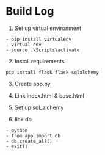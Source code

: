 # Build Log

1. Set up virtual environment

```
- pip install virtualenv
- virtual env
- source .\Scripts\activate
```

2. Install requirements

```
pip install flask flask-sqlalchemy
```

3. Create app.py
4. Link index.html & base.html

5. Set up sql_alchemy

6. link db

```
- python
- from app import db
- db.create_all()
- exit()
```

